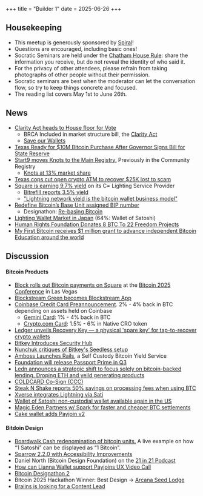 +++
title = "₿uilder 1"
date = 2025-06-26
+++

Housekeeping
------------

- This meetup is generously sponsored by [Spiral](https://spiral.xyz/)!
- Questions are encouraged, including basic ones!
- Socratic Seminars are held under the [Chatham House Rule](https://www.chathamhouse.org/about-us/chatham-house-rule): share the information you receive, but do not reveal the identity of who said it.
- For the privacy of other attendees, please refrain from taking photographs of other people without their permission.
- Socratic seminars are best when the moderator can let the conversation flow, so try to keep things concrete and focused. 
- The reading list covers May 1st to June 26th.

News
----
- [Clarity Act heads to House floor for Vote](https://bitcoinmagazine.com/news/the-clarity-act-heads-to-house-floor-for-vote-with-protection-for-noncustodial-tools-intact)
    - BRCA Included in market structure bill, the [Clarity Act](https://x.com/TheBlueMatt/status/1931875497388245195)
    - [Save our Wallets](https://saveourwallets.org)
- [Texas Ready for $10M Bitcoin Purchase After Governor Signs Bill for State Reserve](https://www.coindesk.com/policy/2025/06/23/texas-ready-for-10m-bitcoin-purchase-after-governor-signs-bill-for-state-reserve)
- [Start9 moves Knots to the Main Registry.](https://x.com/start9labs/status/1934983769863364785) Previously in the Community Registry
	- [Knots at 13% market share](https://x.com/UnderCoercion/status/1934943172872044892)
- [Texas cops cut open crypto ATM to recover $25K lost to scam](https://cointelegraph.com/news/texas-police-open-crypto-atm-family-scam-funds-bitcoin-community-question-decision)
- [Square is earning 9.7% yield](https://www.coindesk.com/tech/2025/05/29/square-flies-the-flag-for-the-lightning-network-with-97-yield-on-bitcoin-holdings) on its C= Lighting Service Provider
	- [Bitrefill reports 3.5% yield](https://x.com/bitrefill/status/1930217463779676334)
    - ["Lightning network yield is the bitcoin wallet business model"](https://x.com/moneyball/status/1930259490076553719)
- [Redefine Bitcoin’s Base Unit assigned BIP number](https://github.com/bitcoin/bips/pull/1821)
    - Designathon: [Re-basing Bitcoin](https://event.bitcoin.design/#project-reczoE4WXQpKW5pZA)
- [Lighting Wallet Market in Japan](https://x.com/DiamondHandsLN/status/1922642890271916443) (64%: Wallet of Satoshi)
- [Human Rights Foundation Donates 8 BTC To 22 Freedom Projects](https://bitcoinmagazine.com/news/human-rights-foundation-donates-800-million-satoshis-to-22-worldwide-bitcoin-and-freedom-projects)
- [My First Bitcoin receives $1 million grant to advance independent Bitcoin Education around the world](https://myfirstbitcoin.io/my-first-bitcoin-receives-1-million-grant-from-startsmall-to-advance-independent-bitcoin-education-around-the-world/)


Discussion
----------
#### Bitcoin Products
- [Block rolls out Bitcoin payments on Square](https://block.xyz/inside/block-to-roll-out-bitcoin-payments-on-square) at the [Bitcoin 2025 Conference](https://www.cnbc.com/2025/05/27/block-bitcoin-checkout-vegas.html) in Las Vegas
- [Blockstream Green becomes Blockstream App](https://www.reddit.com/r/blockstream/comments/1l526y8/has_the_green_app_changed_recently/)
- [Coinbase Credit Card Preannouncement](https://bitcoinmagazine.com/news/coinbase-announces-bitcoin-rewards-credit-card-offering-up-to-4-btc-back-on-everything). 2% - 4% back in BTC depending on assets held on Coinbase
	- [Gemini Card](https://www.gemini.com/credit-card): 1% - 4% back in BTC
	- [Crypto.com Card](https://crypto.com/us/cards): 1.5% - 6% in Native CRO token
- [Ledger unveils Recovery Key — a physical 'spare key' for tap-to-recover crypto wallets](https://www.theblock.co/post/359217/ledger-recovery-key)
- [Bitkey Introduces Security Hub](https://bitkey.build/introducing-security-hub-your-bitkey-security-setup-all-in-one-place/)
- [Nunchuk critiques of Bitkey's Seedless setup](https://x.com/hugomofn/status/1927733231853662634)
- [Amboss Launches Rails](https://bitcoinmagazine.com/news/amboss-launches-rails-a-self-custodial-bitcoin-yield-service), a Self Custody Bitcoin Yield Service
- [Foundation will release Passport Prime in Q3](https://bitcoinmagazine.com/business/passport-prime-a-new-security-device-for-a-new-generation)
- [Ledn announces a strategic shift to focus solely on bitcoin-backed lending. Droping ETH and yeild generating products](https://www.ledn.io/post/bitcoin-future)
- [COLDCARD Co-Sign (CCC)](https://www.youtube.com/watch?v=MjMPDUWWegw)
- [Steak N Shake reports 50% savings on processing fees when using BTC](https://bitcoinmagazine.com/news/steak-n-shake-reveals-bitcoin-payment-success-at-bitcoin-2025-conference)
- [Xverse integrates Lightning via Sati](https://bitcoinmagazine.com/press-releases/1-5-million-users-to-access-bitcoins-lightning-network-on-xverse-thanks-to-sati)
- [Wallet of Satoshi non-custodial wallet available again in the US](https://x.com/walletofsatoshi/status/1923875750165479768)
- [Magic Eden Partners w/ Spark for faster and cheaper BTC settlements](https://bitcoinmagazine.com/news/magic-eden-partners-with-spark-to-bring-fast-cheap-bitcoin-settlements)
- [Cake wallet adds Payjoin v2](https://bitcoinmagazine.com/news/cake-wallet-introduces-payjoin-v2-increasing-bitcoin-privacy-for-the-masses)


#### Bitdoin Design 
- [Boardwalk Cash redenomination of bitcoin units.](https://boardwalkcash.com/wallet) A live example on how “1 Satoshi” can be displayed as “1 Bitcoin”.
- [Sparrow 2.2.0 with Accessibility Improvements](https://github.com/sparrowwallet/sparrow/releases/tag/2.2.0)
- Daniel North (Bitcoin Design Foundation) on the [21 in 21 Podcast](https://www.youtube.com/watch?v=Q-PaXGrRehs)
- [How can Lianna Wallet support Payjoins UX Video Call
](https://www.youtube.com/watch?v=gBY0q9a1mwU)
- [Bitcoin Designathon 2](https://bitcoindesign.substack.com/p/the-bitcoin-designathon-2)
- Bitcoin 2025 Hackathon Winner: Best Design -> [Arcana Seed Lodge](https://devpost.com/software/arcana-seed-lodge)
- [Braiins is looking for a Content Lead](https://jobs.ashbyhq.com/Braiins/93cc7d3c-a162-4516-afe0-45c1449e6e8b)

